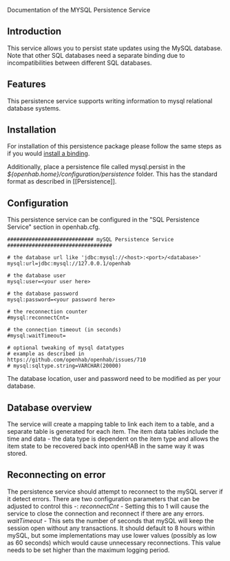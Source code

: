 Documentation of the MYSQL Persistence Service

## Introduction

This service allows you to persist state updates using the MySQL database. Note that other SQL databases need a separate binding due to incompatibilities between different SQL databases.

## Features

This persistence service supports writing information to mysql relational database systems.

## Installation

For installation of this persistence package please follow the same steps as if you would [install a binding](Bindings).

Additionally, place a persistence file called mysql.persist in the _${openhab.home}/configuration/persistence_ folder. This has the standard format as described in [[Persistence]].

## Configuration

This persistence service can be configured in the "SQL Persistence Service" section in openhab.cfg.
```
############################ mySQL Persistence Service ##################################

# the database url like 'jdbc:mysql://<host>:<port>/<database>'
mysql:url=jdbc:mysql://127.0.0.1/openhab

# the database user
mysql:user=<your user here>

# the database password
mysql:password=<your password here>

# the reconnection counter
#mysql:reconnectCnt=

# the connection timeout (in seconds)
#mysql:waitTimeout=

# optional tweaking of mysql datatypes
# example as described in https://github.com/openhab/openhab/issues/710
# mysql:sqltype.string=VARCHAR(20000)
```
The database location, user and password need to be modified as per your database.

## Database overview
The service will create a mapping table to link each item to a table, and a separate table is generated for each item. The item data tables include the time and data - the data type is dependent on the item type and allows the item state to be recovered back into openHAB in the same way it was stored.

## Reconnecting on error
The persistence service should attempt to reconnect to the mySQL server if it detect errors. There are two configuration parameters that can be adjusted to control this -:
*reconnectCnt* - Setting this to 1 will cause the service to close the connection and reconnect if there are any errors.
*waitTimeout* - This sets the number of seconds that mySQL will keep the session open without any transactions. It should default to 8 hours within mySQL, but some implementations may use lower values (possibly as low as 60 seconds) which would cause unnecessary reconnections. This value needs to be set higher than the maximum logging period.
